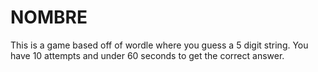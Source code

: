 # NOMBRE
This is a game based off of wordle where you guess a 5 digit string. You have 10 attempts and under 60 seconds to get the correct answer.
